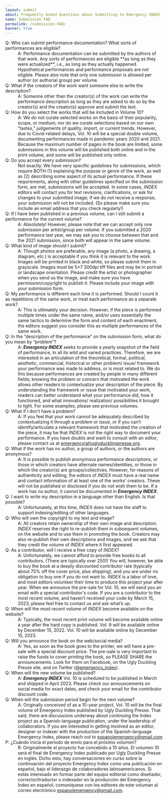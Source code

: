 ```yaml
---
layout: submit
about: Frequently Asked Questions about Submitting to Emergency INDEX
name: Submission FAQ
permalink: /submission-FAQ/
banner: true
---
```


<dl class="faq">
  <dt>Q: Who can submit performance documentation? What sorts of performances are eligible?</dt>
  <dd>A: Performance documentation can be submitted by the authors of that work. Any sorts of performances are eligible **as long as they were actualized**, i.e., as long as they actually happened. Hypothetical performances and performance proposals are not eligible. Please also note that only one submission is allowed per author (or authorial group) per volume.</dd>

  <dt>Q: What if the creators of the work want someone else to write the description?</dt>
  <dd>A: Someone other than the creator(s) of the work can write the performance description as long as they are asked to do so by the creator(s) and the creator(s) approve and submit the text.</dd>

  <dt>Q: How do you select the works that will be included in Volume 10?</dt>
  <dd>A: We do not curate selected works on the basis of their popularity, scope, or medium; nor do we curate selections based on our own “tastes,” judgements of quality, import, or current trends. However, due to Covid-related delays, Vol. 10 will be a special double volume, documenting performances made in pandemic years 2020 and 2021. Because the maximum number of pages in the book are limited, some submissions in this volume will be published both online and in the print volume, and some will be published only online.</dd>

  <dt>Q: Do you accept every submission?</dt>
  <dd>Not exactly. We have very specific guidelines for submissions, which require BOTH (1) explaining the purpose or genre of the work, as well as (2) describing some aspect of its actual performance. If these requirements, along with other guidelines specified on the submission form, are met, submissions will be accepted. In some cases, <em>INDEX</em> editors will contact you for text revisions, clarifications, or ask for changes to your submitted image; if we do not receive a response, your submission will not be included. (So please make sure you include an email address that you check regularly!)</dd>

  <dt>Q: If I have been published in a previous volume, can I still submit a performance for the current volume?</dt>
  <dd>A: Absolutely! However, please note that we can accept only one submission per artist/group per volume. If you submitted a 2020 performance last year, we may ask you to choose between that and the 2021 submission, since both will appear in the same volume.</dd>

  <dt>Q: What kind of image should I submit?</dt>
  <dd>A: Though photos are preferable, any image (a photo, a drawing, a diagram, etc.) is acceptable if you think it is relevant to the work. Images will be printed in black and white, so please submit them in grayscale. Images must be 5×7 300dpi tiff files and may be in portrait or landscape orientation. Please credit the artist or photographer when you send us the image, and make sure you have permission/copyright to publish it. Please include your image with your submission form.</dd>

  <dt>Q: My performance is different each time it is performed. Should I count it as repetitions of the same work, or treat each performance as a separate work?</dt>
  <dd>A: This is ultimately your decision. However, if the piece is performed multiple times under the same name, and/or uses essentially the same tactics to determine the form and content of each enactment, the editors suggest you consider this as multiple performances of the same work.</dd>

  <dt>Q: In the “description of the performance” on the submission form, what do you mean by “problem”?</dt>
  <dd>A: <strong><em>Emergency INDEX</em></strong> seeks to provide a yearly snapshot of the field of performance, in all its wild and varied practices. Therefore, we are interested in an articulation of the theoretical, formal, political, aesthetic, commercial, historical or other problem/ issue/ framework your performance was made to address, or is most related to. We do this because performances are created by people in many different fields; knowing the problem or concern that motivated the work allows other readers to contextualize your description of the piece. By understanding the framework or issue that motivated your work, readers can better understand what your performance did, how it functioned, and what innovations/ realization/ possibilities it brought to light. For some examples, please see previous volumes.</dd>

  <dt>Q: What if I don’t have a problem?</dt>
  <dd>A: If you feel that your work cannot be adequately described by contextualizing it through a problem or issue, or if you can’t identify/articulate a relevant framework that motivated the creation of the piece, it may be that <em>INDEX</em> is not the right way to document your performance. If you have doubts and want to consult with an editor, please contact us at <a href="mailto:emergency@uglyducklingpresse.org">emergency(at)uglyducklingpresse.org</a>.</dd>

  <dt>Q: What if the work has no author, a group of authors, or the authors are anonymous?</dt>
  <dd>A: It is possible to publish anonymous performance descriptions, or those in which creators have alternate names/identities, or those in which the creator(s) are groups/collectives. However, for reasons of authenticity and editing, the editors of <em>INDEX</em> must have a real name and contact information of at least one of the works’ creators. These will not be published or disclosed if you do not wish them to be. If a work has no author, it cannot be documented in <strong><em>Emergency INDEX</em></strong>.</dd>

  <dt>Q: I want to write my description in a language other than English. Is that possible?</dt>
  <dd>A: Unfortunately, at this time, <em>INDEX</em> does not have the staff to support indexing/editing of other languages.</dd>

  <dt>Q: Who will own the copyright to my text and image?</dt>
  <dd>A: All creators retain ownership of their own image and description. <em>INDEX</em> reserves the right to re-publish them in subsequent volumes, on the website and to use them in promoting the book. Creators may also re-publish their own descriptions and images, and we ask that they credit the volume of <em>INDEX</em> where it first appeared.</dd>

  <dt>Q: As a contributor, will I receive a free copy of <em>INDEX</em>?</dt>
  <dd>A: Unfortunately, we cannot afford to provide free books to all contributors. (There are typically over 250!) You will, however, be able to buy the book at a deeply discounted contributor rate (typically about 75% off the cover price, plus shipping), and you are under no obligation to buy one if you do not want to.  <em>INDEX</em> is a labor of love, and most editors volunteer their time to produce this project year after year. When we announce the pre-sale for Vol. 10, we will send you an email with a special contributor's code. If you are a contributor to the most recent volume, and haven’t received your code by March 15, 2023, please feel free to contact us and ask what’s up.</dd>

  <dt>Q: When will the most recent volume of <em>INDEX</em> become available on the website?</dt>
  <dd>A: Typically, the most recent print volume will become available online a year after the hard copy is published. Vol. 9 will be available online by December 15, 2022. Vol. 10 will be available online by December 15, 2023.</dd>

  <dt>Q: Will you announce the book on the web/social media?</dt>
  <dd>A: Yes, as soon as the book goes to the printer, we will have a pre-sale with a special discount price. The pre-sale is very important to raise the funds to cover printing the book, so PLEASE SHARE the announcements. Look for them on Facebook, on the Ugly Duckling Presse site, and on Twitter (<a href="https://twitter.com/emergency_index" target="_blank" rel="noopener noreferrer">@emergency_index</a>).</dd>

  <dt>Q: When will the new volume be published?</dt>
  <dd>A: <strong><em>Emergency INDEX</em></strong> Vol. 10 is scheduled to be published in March and shipped in April 2023. Please check our announcements on social media for exact dates, and check your email for the contributor discount code.</dd>

  <dt>Q: When will the submission period begin for the next volume?</dt>
  <dd>A: Originally conceived of as a 10-year project, Vol. 10 will be the final volume of Emergency Index published by Ugly Duckling Presse. That said, there are discussions underway about continuing the Index project as a Spanish-language publication, under the leadership of collaborators. If you are interested in getting involved as an editor, designer or indexer with the production of the Spanish-language Emergency Index, please reach out to <a href="mailto:espanolemergency@gmail.com">espanolemergency@gmail.com</a></dd>

  <dt>P: ¿Cuándo inicia el período de envío para el próximo volumen?</dt>
  
  <dd>R: Originalmente el proyecto fue concebido a 10 años. El  volumen 10 será el final de Emergency Index publicado por Ugly Duckling Presse en inglés. Dicho esto, hay conversaciones en curso sobre la continuación del proyecto Emergency Index como una publicación en español, bajo el liderazgo  de colaboradores latinoamericanos. Si estás interesadx en formar parte del equipo editorial como diseñadxr, corrector/traductxr o indexadxr en la producción del Emergency Index en español, comuníquese con los editores de este voluman al correo electrónico <a href="mailto:espanolemergency@gmail.com">espanolemergency@gmail.com</a>.</dd>
